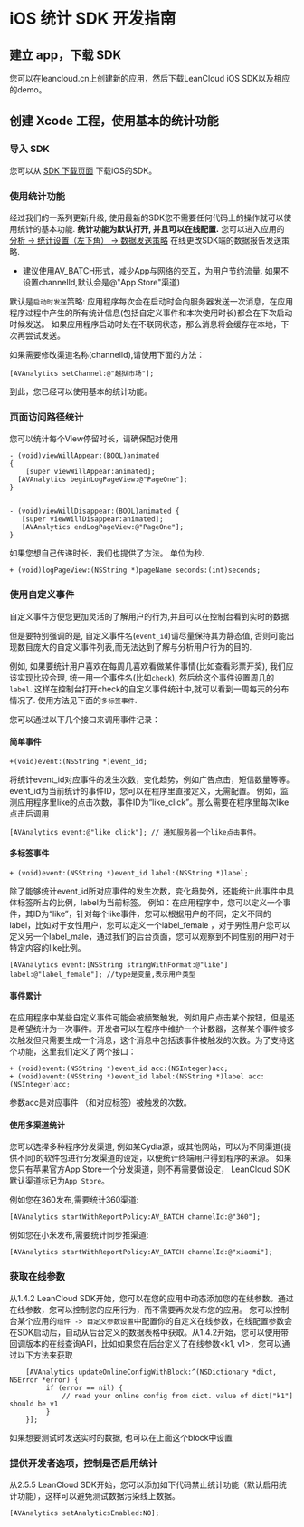 # iOS 统计 SDK 开发指南

## 建立 app，下载 SDK

您可以在leancloud.cn上创建新的应用，然后下载LeanCloud iOS SDK以及相应的demo。


## 创建 Xcode 工程，使用基本的统计功能


### 导入 SDK

您可以从 [SDK 下载页面](https://leancloud.cn/docs/sdk_down.html) 下载iOS的SDK。
<!--
您也可以使用Podfile通过cocoapods下载我们的SDK，如

```sh
pod 'AVOSCloud'
```
-->
### 使用统计功能

经过我们的一系列更新升级, 使用最新的SDK您不需要任何代码上的操作就可以使用统计的基本功能.
**统计功能为默认打开, 并且可以在线配置.** 您可以进入应用的 [分析 -> 统计设置（左下角） -> 数据发送策略](/stat.html?appid={{appid}}#/statconfig/trans_strategoy) 在线更改SDK端的数据报告发送策略.

* 建议使用AV_BATCH形式，减少App与网络的交互，为用户节约流量. 如果不设置channelId,默认会是@"App Store"渠道)


默认是`启动时发送`策略: 应用程序每次会在启动时会向服务器发送一次消息，在应用程序过程中产生的所有统计信息(包括自定义事件和本次使用时长)都会在下次启动时候发送。 如果应用程序启动时处在不联网状态，那么消息将会缓存在本地，下次再尝试发送。

如果需要修改渠道名称(channelId),请使用下面的方法：

```objc
[AVAnalytics setChannel:@"越狱市场"];
```


到此，您已经可以使用基本的统计功能。

###  页面访问路径统计

您可以统计每个View停留时长，请确保配对使用

```objc
- (void)viewWillAppear:(BOOL)animated
{
	[super viewWillAppear:animated];
  [AVAnalytics beginLogPageView:@"PageOne"];
}


- (void)viewWillDisappear:(BOOL)animated {
   [super viewWillDisappear:animated];
   [AVAnalytics endLogPageView:@"PageOne"];
}
```

如果您想自己传递时长，我们也提供了方法。 单位为秒.

```objc
+ (void)logPageView:(NSString *)pageName seconds:(int)seconds;
```


### 使用自定义事件
自定义事件方便您更加灵活的了解用户的行为,并且可以在控制台看到实时的数据.

但是要特别强调的是, 自定义事件名(`event_id`)请尽量保持其为静态值, 否则可能出现数目庞大的自定义事件列表,而无法达到了解与分析用户行为的目的.

例如, 如果要统计用户喜欢在每周几喜欢看做某件事情(比如查看彩票开奖), 我们应该实现比较合理, 统一用一个事件名(比如`check`), 然后给这个事件设置周几的`label`. 这样在控制台打开check的自定义事件统计中,就可以看到一周每天的分布情况了. 使用方法见下面的`多标签事件`.


您可以通过以下几个接口来调用事件记录：

#### 简单事件

```objc
+(void)event:(NSString *)event_id;
```

将统计event_id对应事件的发生次数，变化趋势，例如广告点击，短信数量等等。event_id为当前统计的事件ID，您可以在程序里直接定义，无需配置。
例如，监测应用程序里like的点击次数，事件ID为“like_click”。那么需要在程序里每次like点击后调用
```objc
[AVAnalytics event:@"like_click"]; // 通知服务器一个like点击事件。
```


#### 多标签事件

```objc
+ (void)event:(NSString *)event_id label:(NSString *)label;
```


除了能够统计event_id所对应事件的发生次数，变化趋势外，还能统计此事件中具体标签所占的比例，label为当前标签。
例如：在应用程序中，您可以定义一个事件，其ID为“like”，针对每个like事件，您可以根据用户的不同，定义不同的label，比如对于女性用户，您可以定义一个label_female ，对于男性用户您可以定义另一个label_male，通过我们的后台页面，您可以观察到不同性别的用户对于特定内容的like比例。

```objc
[AVAnalytics event:[NSString stringWithFormat:@"like"] label:@"label_female"]; //type是变量,表示用户类型
```


####  事件累计

在应用程序中某些自定义事件可能会被频繁触发，例如用户点击某个按钮，但是还是希望统计为一次事件。开发者可以在程序中维护一个计数器，这样某个事件被多次触发但只需要生成一个消息，这个消息中包括该事件被触发的次数。为了支持这个功能，这里我们定义了两个接口：

```objc
+ (void)event:(NSString *)event_id acc:(NSInteger)acc;
+ (void)event:(NSString *)event_id label:(NSString *)label acc:(NSInteger)acc;
```

参数acc是对应事件 （和对应标签）被触发的次数。


#### 使用多渠道统计

您可以选择多种程序分发渠道, 例如某Cydia源，或其他网站，可以为不同渠道(提供不同)的软件包进行分发渠道的设定，以便统计终端用户得到程序的来源。 如果您只有苹果官方App Store一个分发渠道，则不再需要做设定， LeanCloud SDK默认渠道标记为`App Store`。

例如您在360发布,需要统计360渠道:
```objc
[AVAnalytics startWithReportPolicy:AV_BATCH channelId:@"360"];
```

例如您在小米发布,需要统计同步推渠道:
```objc
[AVAnalytics startWithReportPolicy:AV_BATCH channelId:@"xiaomi"];
```

### 获取在线参数

从1.4.2 LeanCloud SDK开始，您可以在您的应用中动态添加您的在线参数。通过在线参数，您可以控制您的应用行为，而不需要再次发布您的应用。 您可以控制台某个应用的`组件 -> 自定义参数设置`中配置你的自定义在线参数，在线配置参数会在SDK启动后，自动从后台定义的数据表格中获取。从1.4.2开始，您可以使用带回调版本的在线查询API，比如如果您在后台定义了在线参数<k1, v1>，您可以通过以下方法来获取

```objc
    [AVAnalytics updateOnlineConfigWithBlock:^(NSDictionary *dict, NSError *error) {
         if (error == nil) {
             // read your online config from dict. value of dict["k1"] should be v1
         }
    }];
```

如果想要测试时发送实时的数据, 也可以在上面这个block中设置

### 提供开发者选项，控制是否启用统计

从2.5.5 LeanCloud SDK开始，您可以添加如下代码禁止统计功能（默认启用统计功能），这样可以避免测试数据污染线上数据。

```objc
[AVAnalytics setAnalyticsEnabled:NO];
```

